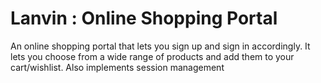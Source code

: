# Lanvin : Online Shopping Portal
An online shopping portal that lets you sign up and sign in accordingly. It lets you choose from a wide range of products and add them to your cart/wishlist. Also implements session management

